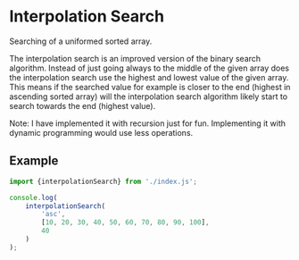 # Interpolation Search

Searching of a uniformed sorted array. 

The interpolation search is an improved version of the binary search algorithm. 
Instead of just going always to the middle of the given array does the interpolation search use the highest and lowest value of the given array.
This means if the searched value for example is closer to the end (highest in ascending sorted array) will the interpolation search algorithm
likely start to search towards the end (highest value).

Note: I have implemented it with recursion just for fun. Implementing it with dynamic programming would use less operations.

## Example

``` javascript
import {interpolationSearch} from './index.js';

console.log(
    interpolationSearch(
        'asc',
        [10, 20, 30, 40, 50, 60, 70, 80, 90, 100],
        40
    )
);
```